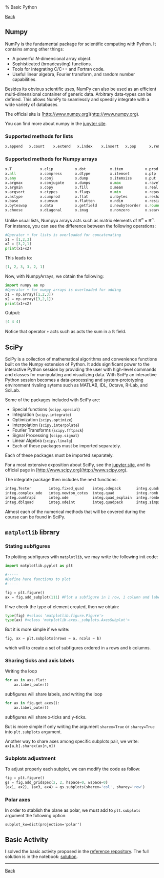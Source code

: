 % Basic Python

[Back](index.md)

## Numpy
NumPy is the fundamental package for scientific computing with Python. It contains among other things:

* A powerful $N$-dimensional array object.
* Sophisticated (broadcasting) functions.
* Tools for integrating C/C++ and Fortran code.
* Useful linear algebra, Fourier transform, and random number capabilities.

Besides its obvious scientific uses, NumPy can also be used as an efficient multi-dimensional container of generic data. Arbitrary data-types can be defined. This allows NumPy to seamlessly and speedily integrate with a wide variety of databases.

The official site is [http://www.numpy.org](http://www.numpy.org).

You can find more about numpy in the [jupyter site](https://nbviewer.org/github/sbustamante/ComputationalMethods/blob/master/material/scientific-libraries.ipynb).

### Supported methods for lists
```python
x.append   x.count    x.extend   x.index    x.insert   x.pop      x.remove   x.reverse  x.sort
```

### Supported methods for Numpy arrays

```python
x.T             x.clip          x.dot           x.item          x.prod          x.setfield      x.take
x.all           x.compress      x.dtype         x.itemset       x.ptp           x.setflags      x.tofile
x.any           x.conj          x.dump          x.itemsize      x.put           x.shape         x.tolist
x.argmax        x.conjugate     x.dumps         x.max           x.ravel         x.size          x.tostring
x.argmin        x.copy          x.fill          x.mean          x.real          x.sort          x.trace
x.argsort       x.ctypes        x.flags         x.min           x.repeat        x.squeeze       x.transpose
x.astype        x.cumprod       x.flat          x.nbytes        x.reshape       x.std           x.var
x.base          x.cumsum        x.flatten       x.ndim          x.resize        x.strides       x.view
x.byteswap      x.data          x.getfield      x.newbyteorder  x.round         x.sum           
x.choose        x.diagonal      x.imag          x.nonzero       x.searchsorted  x.swapaxes
```

Unlike usual lists, Numpyu arrays acts such as matrix elements of $\mathbb{R}^n\times\mathbb{R}^n$. For instance, you can see the difference between the following operations:

```python
#Operator + for lists is overloaded for concatenating 
x1 = [1,2,3]
x2 = [3,2,1]
print(x1+x2)
```
This leads to:

```python
[1, 2, 3, 3, 2, 1]
```

Now, with NumpyArrays, we obtain the following:

```python
import numpy as np
#Operator + for numpy arrays is overloaded for adding
x1 = np.array([1,2,3])
x2 = np.array([3,2,1])
print(x1+x2)
```

Output:

```python
[4 4 4]
```

Notice that operator `+` acts such as acts the sum in a $\mathbb{R}$ field.

## SciPy
SciPy is a collection of mathematical algorithms and convenience functions built on the Numpy extension of Python. It adds significant power to the interactive Python session by providing the user with high-level commands and classes for manipulating and visualizing data. With SciPy an interactive Python session becomes a data-processing and system-prototyping environment rivaling sytems such as MATLAB, IDL, Octave, R-Lab, and SciLab.

Some of the packages included with SciPy are:

* Special functions (`scipy.special`)
* Integration (`scipy.integrate`)
* Optimization (`scipy.optimize`)
* Interpolation (`scipy.interpolate`)
* Fourier Transforms (`scipy.fftpack`)
* Signal Processing (`scipy.signal`)
* Linear Algebra (`scipy.linalg`)
* Each of these packages must be imported separately.

Each of these packages must be imported separately.

For a most extensive exposition about SciPy, see the [jupyter site](https://nbviewer.org/github/sbustamante/ComputationalMethods/blob/master/material/scientific-libraries.ipynb), and its official page in [http://www.scipy.org](http://www.scipy.org).

The integrate package then includes the next functions:

```python
integ.Tester        integ.fixed_quad    integ.odepack       integ.quadrature    integ.test          
integ.complex_ode   integ.newton_cotes  integ.quad          integ.romb          integ.tplquad       
integ.cumtrapz      integ.ode           integ.quad_explain  integ.romberg       integ.trapz         
integ.dblquad       integ.odeint        integ.quadpack      integ.simps         integ.vode  
```

Almost each of the numerical methods that will be covered during the course can be found in SciPy.

## `matplotlib` library

### Stating subfigures

To plotting subfigures with `matplotlib`, we may write the following init code:
```python
import matplotlib.pyplot as plt

#-----
#Define here functions to plot
#-----

fig = plt.figure()
ax = fig.add_subplot(111) #Plot a subfigure in 1 row, 1 column and labeled as 1.
```

If we check the type of element created, then we obtain:

```python
type(fig) #<class 'matplotlib.figure.Figure'>
type(ax) #<class 'matplotlib.axes._subplots.AxesSubplot'>
```

But it is more simple if we write:

```python
fig, ax = plt.subplots(nrows = a, ncols = b)
```

which will to create a set of  subfigures ordered in `a` rows and `b` columns.

### Sharing ticks and axis labels

Writing the loop

```python
for ax in axs.flat:
    ax.label_outer()
```

subfigures will share labels, and writing the loop

```python
for ax in fig.get_axes():
    ax.label_outer()
```

subfigures will share x-ticks and y-ticks.

But is more simple if only writing the argument `sharex=True` or `sharey=True` into `plt.subplots` argument.

Another way to share axes among specific subplots pair, we write: `ax[a,b].sharex(ax[n,m])`

### Subplots adjustment

To adjust properly each subplot, we can modify the code as follow:

```python
fig = plt.figure()
gs = fig.add_gridspec(2, 2, hspace=0, wspace=0)
(ax1, ax2), (ax3, ax4) = gs.subplots(sharex='col', sharey='row')
```

### Polar axes

In order to stablish the plane as polar, we must add to `plt.subplots` argument the following option 
```pyhton
subplot_kw=dict(projection='polar')
```

## Basic Activity

I solved the basic activity proposed in the [reference repository](https://github.com/sbustamante/ComputationalMethods/blob/master/material/Basic_exercises.ipynb). The full solution is in the notebook: [solution](ipynb/basic-activity-solution.ipynb).

---
[Back](index.md)
